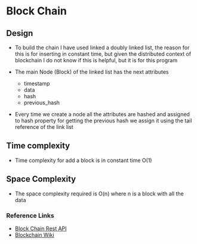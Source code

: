 # Block Chain

## Design
- To build the chain I have used linked a doubly linked list, the reason for this is for inserting in constant time, but given the distributed
  context of blockchain I do not know if this is helpful, but it is for this program
- The main Node (Block) of the linked list has the next attributes
    - timestamp
    - data
    - hash
    - previous_hash
    
- Every time we create a node all the attributes are hashed and assigned to hash property for getting the previous hash 
we assign it using the tail reference of the link list
## Time complexity
- Time complexity for add a block is in constant time O(1)
## Space Complexity
- The space complexity required is O(n) where n is a block with all the data
### Reference Links
- [Block Chain Rest API](https://www.activestate.com/blog/how-to-build-a-blockchain-in-python/)
- [Blockchain Wiki](https://en.wikipedia.org/wiki/Blockchain)